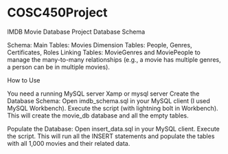 # COSC450Project
IMDB Movie Database Project
Database Schema

Schema:
Main Tables: Movies
Dimension Tables: People, Genres, Certificates, Roles
Linking Tables: MovieGenres and MoviePeople to manage the many-to-many relationships (e.g., a movie has multiple genres, a person can be in multiple movies).

How to Use

You need a running MySQL server Xamp or mysql server
Create the Database Schema:
Open imdb_schema.sql in your MySQL client (I used MySQL Workbench).
Execute the script (with lightning bolt in Workbench). This will create the movie_db database and all the empty tables.

Populate the Database:
Open insert_data.sql in your MySQL client.
Execute the script. This will run all the INSERT statements and populate the tables with all 1,000 movies and their related data.
